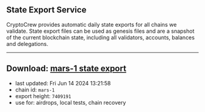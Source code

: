 ## State Export Service
CryptoCrew provides automatic daily state exports for all chains we validate. State export files can be used as genesis files and are a snapshot of the current blockchain state, including all validators, accounts, balances and delegations.

---
**Download: [mars-1 state export](https://dl-eu2.ccvalidators.com/SERVICE/mars/mars-1_export_7409191.json)**
---

- last updated: Fri Jun 14 2024 13:21:58
- chain id: `mars-1`
- export height: `7409191`
- use for: airdrops, local tests, chain recovery
